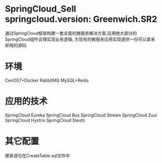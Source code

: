 # SpringCloud_Sell  springcloud.version: Greenwich.SR2

  通过SpringCloud框架构建一套全面的微服务解决方案,应用绝大部分的SpringCloud组件合理实现业务逻辑,
  为现有的微服务应用实现提供一份可以拿来即用的源码.
  
# 环境
  CenOS7+Docker RabbitMQ MySQL+Redis  
   
# 应用的技术
  SpringCloud Eureka
  SpringCloud Bus
  SpringCloud Stream
  SpringCloud Zuul
  SpringCloud Hystrix
  SpringCloud Sleuth

# 其它配置
  建表语句在CreateTable.sql文件中
